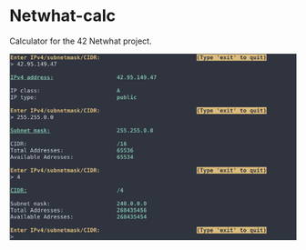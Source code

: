 # Netwhat-calc
Calculator for the 42 Netwhat project.

![Example](https://raw.githubusercontent.com/novan-ve/netwhat-calc/master/screenshots/example.png)
